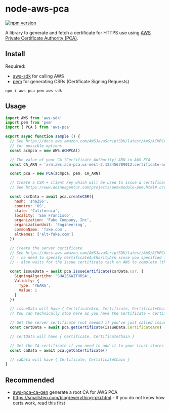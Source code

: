 # node-aws-pca

[![npm version](https://badge.fury.io/js/aws-pca.svg)](https://badge.fury.io/js/aws-pca)

A library to generate and fetch a certificate for HTTPS use using [AWS Private Certificate Authority (PCA)](https://aws.amazon.com/certificate-manager/private-certificate-authority/).

## Install

Required:

- [aws-sdk](https://www.npmjs.com/package/aws-sdk) for calling AWS
- [pem](https://www.npmjs.com/package/pem) for generating CSRs (Certificate Signing Requests)

`npm i aws-pca pem aws-sdk`

## Usage

```js
import AWS from 'aws-sdk'
import pem from 'pem'
import { PCA } from 'aws-pca'

export async function sample () {
  // See https://docs.aws.amazon.com/AWSJavaScriptSDK/latest/AWS/ACMPCA.html#constructor-property
  // for possible options
  const acmpca = new AWS.ACMPCA()

  // The value of your CA (Certificate Authority) ARN in AWS PCA
  const CA_ARN = 'arn:aws:acm-pca:us-west-2:123456789012:certificate-authority/4819f73f-af7c-4abf-8753-62e40512cac6'

  const pca = new PCA(acmpca, pem, CA_ARN)

  // Create a CSR + client key which will be used to issue a certificate
  // See https://www.deineagentur.com/projects/pem/module-pem.html#.createCSR

  const csrData = await pca.createCSR({
    hash: 'sha256',
    country: 'US',
    state: 'California',
    locality: 'San Francisco',
    organization: 'Fake Company, Inc',
    organizationUnit: 'Engineering',
    commonName: 'fake.com',
    altNames: ['alt-fake.com']
  })

  // Create the server certificate
  // See https://docs.aws.amazon.com/AWSJavaScriptSDK/latest/AWS/ACMPCA.html#issueCertificate-property
  // - no need to specify CertificateAuthorityArn since you specified it in the constructor
  // - also waits for the issue certificate task on AWS to complete (this takes around 5+ secs)

  const issueData = await pca.issueCertificate(csrData.csr, {
    SigningAlgorithm: 'SHA256WITHRSA',
    Validity: {
      Type: 'YEARS',
      Value: 1
    }
  })

  // issueData will have { CertificateArn, Certificate, CertificateChain }
  // You can technically stop here as you have the Certificate + CertificateChain data

  // Get the server certificate (not needed if you've just called issueCertificate()
  const certData = await pca.getCertificate(issueData.CertificateArn)

  // certData will have { Certificate, CertificateChain }

  // Get the CA certificate if you need to add it to your trust stores
  const caData = await pca.getCaCertificate()

  // caData will have { Certificate, CertificateChain }
}

```

## Recommended

- [aws-pca-ca-gen](https://github.com/theogravity/aws-pca-ca-gen) generate a root CA for AWS PCA
- https://smallstep.com/blog/everything-pki.html - If you do not know how certs work, read this first

